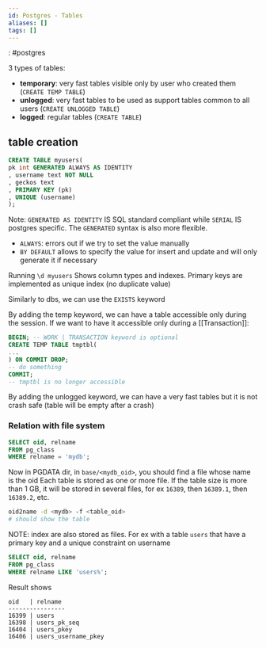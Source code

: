 ```yaml
---
id: Postgres - Tables
aliases: []
tags: []
---
```


: #postgres

3 types of tables:

- **temporary**: very fast tables visible only by user who created them (`CREATE TEMP TABLE`)
- **unlogged**: very fast tables to be used as support tables common to all users (`CREATE UNLOGGED TABLE`)
- **logged**: regular tables (`CREATE TABLE`)

## table creation

```sql
CREATE TABLE myusers(
pk int GENERATED ALWAYS AS IDENTITY
, username text NOT NULL
, geckos text
, PRIMARY KEY (pk)
, UNIQUE (username)
);
```

Note: `GENERATED AS IDENTITY` IS SQL standard compliant while `SERIAL` IS postgres specific. The `GENERATED` syntax is also more flexible.

- `ALWAYS`: errors out if we try to set the value manually
- `BY DEFAULT` allows to specify the value for insert and update and will only generate it if necessary

Running `\d myusers` Shows column types and indexes. Primary keys are implemented as unique index (no duplicate value)

Similarly to dbs, we can use the `EXISTS` keyword

By adding the temp keyword, we can have a table accessible only during the session.
If we want to have it accessible only during a [[Transaction]]:

```sql
BEGIN; -- WORK | TRANSACTION keyword is optional
CREATE TEMP TABLE tmptbl(
...
) ON COMMIT DROP;
-- do something
COMMIT;
-- tmptbl is no longer accessible
```

By adding the unlogged keyword, we can have a very fast tables but it is not crash safe (table will be empty after a crash)

### Relation with file system

```sql
SELECT oid, relname
FROM pg_class
WHERE relname = 'mydb';
```

Now in PGDATA dir, in `base/<mydb_oid>`, you should find a file whose name is the oid
Each table is stored as one or more file. If the table size is more than 1 GB, it will be stored in several files, for ex `16389`, then `16389.1`, then `16389.2`, etc.

```bash
oid2name -d <mydb> -f <table_oid>
# should show the table
```

NOTE: index are also stored as files.
For ex with a table `users` that have a primary key and a unique constraint on username

```sql
SELECT oid, relname
FROM pg_class
WHERE relname LIKE 'users%';
```

Result shows

```text
oid   | relname
----------------
16399 | users
16398 | users_pk_seq
16404 | users_pkey
16406 | users_username_pkey
```

